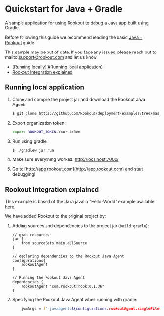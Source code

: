 # Quickstart for Java + Gradle

A sample application for using Rookout to debug a Java app built using Gradle.

Before following this guide we recommend reading the basic [Java + Rookout] guide

This sample may be out of date. If you face any issues, please reach out to mailto:support@rookout.com and let us know.

* [Running locally](#Running local application)
* [Rookout Integration explained](#rookout-integration-explained)

## Running local application
1. Clone and compile the project jar and download the Rookout Java Agent:
     ```bash
    $ git clone https://github.com/Rookout/deployment-examples/tree/master/java-gradle
    ```
2. Export organization token:
     ```bash
     export ROOKOUT_TOKEN=Your-Token
     ```
3. Run using gradle:
    ```bash
    $ ./gradlew jar run
    ```
4. Make sure everything worked: [http://localhost:7000/](http://localhost:7000/)

5. Go to [http://app.rookout.com](http://app.rookout.com) and start debugging! 

## Rookout Integration explained

This example is based of the Java javalin "Hello-World" example available [here].

We have added Rookout to the original project by:
1. Adding sources and dependencies to the project jar (`build.gradle`):
    ```properties
    // grab resources
    jar {
        from sourceSets.main.allSource
    }
    
    // declaring dependencies to the Rookout Java Agent
    configurations{
        rookoutAgent
    }
    
    // Running the Rookout Java Agent
    dependencies {
        rookoutAgent "com.rookout:rook:0.1.36"
    }
    ```
2. Specifying the Rookout Java Agent when running with gradle:
    ```bash
        jvmArgs = ["-javaagent:${configurations.rookoutAgent.singleFile}"]
    ```

[Java + Rookout]: https://docs.rookout.com/docs/sdk-setup.html
[here]: https://github.com/tipsy/javalin/
[maven central]: https://mvnrepository.com/artifact/com.rookout/rook
